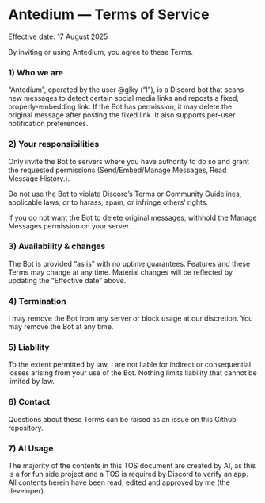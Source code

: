 # Antedium — Terms of Service

Effective date: 17 August 2025

By inviting or using Antedium, you agree to these Terms.

### 1) Who we are

“Antedium”, operated by the user @glky (“I”), is a Discord bot that scans new messages to detect certain social media links and reposts a fixed, properly-embedding link. If the Bot has permission, it may delete the original message after posting the fixed link. It also supports per-user notification preferences. 

### 2) Your responsibilities

Only invite the Bot to servers where you have authority to do so and grant the requested permissions (Send/Embed/Manage Messages, Read Message History.). 

Do not use the Bot to violate Discord’s Terms or Community Guidelines, applicable laws, or to harass, spam, or infringe others’ rights.

If you do not want the Bot to delete original messages, withhold the Manage Messages permission on your server. 

### 3) Availability & changes

The Bot is provided “as is” with no uptime guarantees. Features and these Terms may change at any time. Material changes will be reflected by updating the “Effective date” above.

### 4) Termination

I may remove the Bot from any server or block usage at our discretion. You may remove the Bot at any time.

### 5) Liability

To the extent permitted by law, I are not liable for indirect or consequential losses arising from your use of the Bot. Nothing limits liability that cannot be limited by law.

### 6) Contact

Questions about these Terms can be raised as an issue on this Github repository.

### 7) AI Usage

The majority of the contents in this TOS document are created by AI, as this is a for fun side project and a TOS is required by Discord to verify an app. All contents herein have been read, edited and approved by me (the developer).

